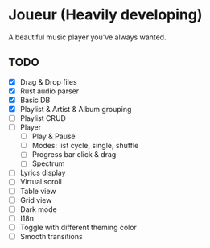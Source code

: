 # Joueur (Heavily developing)

A beautiful music player you've always wanted.

## TODO

* [x] Drag & Drop files
* [x] Rust audio parser
* [x] Basic DB 
* [x] Playlist & Artist & Album grouping
* [ ] Playlist CRUD
* [ ] Player
  * [ ] Play & Pause
  * [ ] Modes: list cycle, single, shuffle
  * [ ] Progress bar click & drag
  * [ ] Spectrum
* [ ] Lyrics display
* [ ] Virtual scroll
* [ ] Table view
* [ ] Grid view
* [ ] Dark mode
* [ ] I18n
* [ ] Toggle with different theming color
* [ ] Smooth transitions